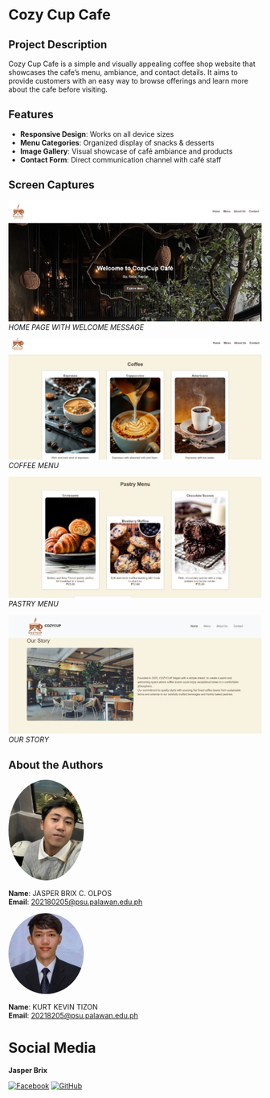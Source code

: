 # Cozy Cup Cafe

## Project Description
Cozy Cup Cafe is a simple and visually appealing coffee shop website that showcases the cafe’s menu, ambiance, and contact details. It aims to provide customers with an easy way to browse offerings and learn more about the cafe before visiting.

## Features
- **Responsive Design**: Works on all device sizes
- **Menu Categories**: Organized display of snacks & desserts
- **Image Gallery**: Visual showcase of café ambiance and products
- **Contact Form**: Direct communication channel with café staff


## Screen Captures
![Home Page](https://github.com/olpos/CozyCup/blob/main/cozycup-cafe-boilerplate/img/welcomepage.png)
*HOME PAGE WITH WELCOME MESSAGE*

![Home Page](https://github.com/olpos/CozyCup/blob/main/cozycup-cafe-boilerplate/img/coffeeMenu.png)
*COFFEE MENU*

![Menu Page](https://github.com/olpos/CozyCup/blob/main/cozycup-cafe-boilerplate/img/Pastry.png)
*PASTRY MENU*

![About Us Page](https://github.com/olpos/CozyCup/blob/main/cozycup-cafe-boilerplate/img/ABOUT%20US.png)
*OUR STORY*

## About the Authors
<img src="https://github.com/olpos/CozyCup/blob/main/cozycup-cafe-boilerplate/img/brix.jpg" width="150" style="border-radius:50%">

**Name**: JASPER BRIX C. OLPOS  
**Email**: 202180205@psu.palawan.edu.ph

<img src="https://github.com/olpos/CozyCup/blob/main/cozycup-cafe-boilerplate/img/kurt.jpg" width="150" style="border-radius:50%">

**Name**: KURT KEVIN TIZON  
**Email**: 20218205@psu.palawan.edu.ph
  
  # Social Media
**Jasper Brix**

[![Facebook](https://raw.githubusercontent.com/gauravghongde/social-icons/master/SVG/White/Facebook_white.svg)](https://facebook.com/jasperBrix)
[![GitHub](https://raw.githubusercontent.com/gauravghongde/social-icons/master/SVG/White/Github_white.svg)](https://github.com/olpos)


